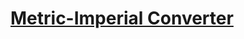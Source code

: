 # [Metric-Imperial Converter](https://www.freecodecamp.org/learn/quality-assurance/quality-assurance-projects/metric-imperial-converter)
